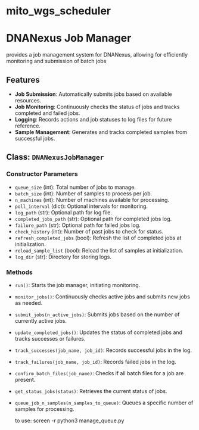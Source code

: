 # mito_wgs_scheduler

# DNANexus Job Manager

provides a job management system for DNANexus, allowing for efficiently monitoring and submission of batch jobs

## Features

- **Job Submission**: Automatically submits jobs based on available resources.
- **Job Monitoring**: Continuously checks the status of jobs and tracks completed and failed jobs.
- **Logging**: Records actions and job statuses to log files for future reference.
- **Sample Management**: Generates and tracks completed samples from successful jobs.

## Class: `DNANexusJobManager`

### Constructor Parameters
- `queue_size` (int): Total number of jobs to manage.
- `batch_size` (int): Number of samples to process per job.
- `n_machines` (int): Number of machines available for processing.
- `poll_interval` (dict): Optional intervals for monitoring.
- `log_path` (str): Optional path for log file.
- `completed_jobs_path` (str): Optional path for completed jobs log.
- `failure_path` (str): Optional path for failed jobs log.
- `check_history` (int): Number of past jobs to check for status.
- `refresh_completed_jobs` (bool): Refresh the list of completed jobs at initialization.
- `reload_sample_list` (bool): Reload the list of samples at initialization.
- `log_dir` (str): Directory for storing logs.

### Methods

- `run()`: Starts the job manager, initiating monitoring.
- `monitor_jobs()`: Continuously checks active jobs and submits new jobs as needed.
- `submit_jobs(n_active_jobs)`: Submits jobs based on the number of currently active jobs.
- `update_completed_jobs()`: Updates the status of completed jobs and tracks successes or failures.
- `track_successes(job_name, job_id)`: Records successful jobs in the log.
- `track_failures(job_name, job_id)`: Records failed jobs in the log.
- `confirm_batch_files(job_name)`: Checks if all batch files for a job are present.
- `get_status_jobs(status)`: Retrieves the current status of jobs.
- `queue_job_n_samples(n_samples_to_queue)`: Queues a specific number of samples for processing.

  to use:
  screen -r
  python3 manage_queue.py
